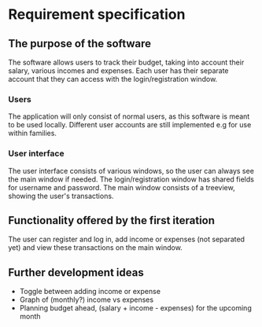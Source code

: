 # Requirement specification

## The purpose of the software

The software allows users to track their budget, taking into account their salary, various incomes and expenses.
Each user has their separate account that they can access with the login/registration window.

### Users

The application will only consist of normal users, as this software is meant to be used locally. Different user accounts
are still implemented e.g for use within families.

### User interface

The user interface consists of various windows, so the user can always see the main window if needed.
The login/registration window has shared fields for username and password. The main window consists of a treeview,
showing
the user's transactions.

## Functionality offered by the first iteration

The user can register and log in, add income or expenses (not separated yet) and view these transactions on the main
window.

## Further development ideas

- Toggle between adding income or expense
- Graph of (monthly?) income vs expenses
- Planning budget ahead, (salary + income - expenses) for the upcoming month 